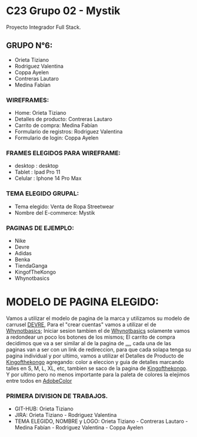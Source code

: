 # C23 Grupo 02 - Mystik
Proyecto Integrador Full Stack.

## GRUPO N°6:
* Orieta Tiziano    
* Rodriguez Valentina
* Coppa Ayelen
* Contreras Lautaro
* Medina Fabían 

### WIREFRAMES:
* Home: Orieta Tiziano
* Detalles de producto: Contreras Lautaro
* Carrito de compra: Medina Fabían
* Formulario de registros: Rodriguez Valentina
* Formulario de login: Coppa Ayelen

### FRAMES ELEGIDOS PARA WIREFRAME:
* desktop : desktop
* Tablet : Ipad Pro 11
* Celular : Iphone 14 Pro Max

### TEMA ELEGIDO GRUPAL:
* Tema elegido: Venta de Ropa Streetwear
* Nombre del E-commerce: Mystik

### PAGINAS DE EJEMPLO:
* Nike
* Devre
* Adidas
* Benka
* TiendaGanga
* KingofTheKongo
* Whynotbasics

# MODELO DE PAGINA ELEGIDO:

Vamos a utilizar el modelo de pagina de la marca y utilizamos su modelo de carrusel [DEVRE](https://www.devre.la), Para el "crear cuentas" vamos a utilizar el de [Whynotbasics](https://www.whynotbasics.com.ar/account/register/); Iniciar sesion tambien el de [Whynotbasics](https://www.whynotbasics.com.ar/account/login/) solamente vamos a redondear un poco los botones de los mismos; El carrito de compra decidimos que va a ser similar al de la pagina de [...](...), cada una de las paginas van a ser con un link de redireccion, para que cada solapa tenga su pagina individual y por ultimo, vamos a utilizar el Detalles de Producto de [Kingofthekongo](https://kingofthekongo.com.ar/productos/sudadera-ibiza/) agregando: color a eleccion y guia de detalles marcando talles en S, M, L, XL, etc, tambien se saco de la pagina de [Kingofthekongo](https://kingofthekongo.com.ar/productos/buzo-skate-world/). Y por ultimo pero no menos importante para la paleta de colores la elejimos entre todos en [AdobeColor](https://color.adobe.com/es/explore)



### PRIMERA DIVISION DE TRABAJOS.
* GIT-HUB: Orieta Tiziano 
* JIRA: Orieta Tiziano - Rodriguez Valentina
* TEMA ELEGIDO, NOMBRE y LOGO: Orieta Tiziano - Contreras Lautaro - Medina Fabían - Rodriguez Valentina - Coppa Ayelen